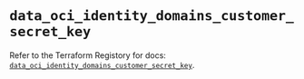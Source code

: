 # `data_oci_identity_domains_customer_secret_key`

Refer to the Terraform Registory for docs: [`data_oci_identity_domains_customer_secret_key`](https://registry.terraform.io/providers/oracle/oci/6.18.0/docs/data-sources/identity_domains_customer_secret_key).
